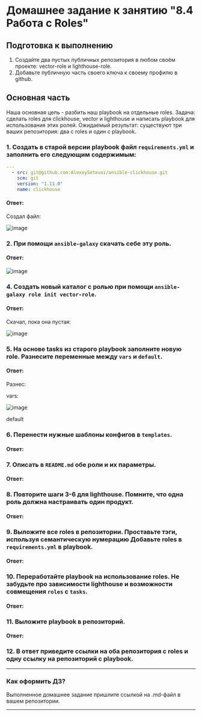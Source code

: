 # Домашнее задание к занятию "8.4 Работа с Roles"

## Подготовка к выполнению
1. Создайте два пустых публичных репозитория в любом своём проекте: vector-role и lighthouse-role.
2. Добавьте публичную часть своего ключа к своему профилю в github.

## Основная часть

Наша основная цель - разбить наш playbook на отдельные roles. Задача: сделать roles для clickhouse, vector и lighthouse и написать playbook для использования этих ролей. Ожидаемый результат: существуют три ваших репозитория: два с roles и один с playbook.

### 1. Создать в старой версии playbook файл `requirements.yml` и заполнить его следующим содержимым:

   ```yaml
   ---
     - src: git@github.com:AlexeySetevoi/ansible-clickhouse.git
       scm: git
       version: "1.11.0"
       name: clickhouse 
   ```
#### Ответ:

Создал файл:

![image](https://user-images.githubusercontent.com/92969676/169652043-7c87e918-979a-4702-a684-8c721468f1fe.png)

### 2. При помощи `ansible-galaxy` скачать себе эту роль.

#### Ответ: 

![image](https://user-images.githubusercontent.com/92969676/169652345-aa9a9207-dbf2-4f89-8392-5a9a7224c8ee.png)

### 4. Создать новый каталог с ролью при помощи `ansible-galaxy role init vector-role`.
#### Ответ:

Скачал, пока она пустая:

![image](https://user-images.githubusercontent.com/92969676/169652442-dd6da0b4-fea8-4b39-9a8f-a811995df2e3.png)

### 5. На основе tasks из старого playbook заполните новую role. Разнесите переменные между `vars` и `default`. 

#### Ответ:

Разнес:

vars:

![image](https://user-images.githubusercontent.com/92969676/169652473-21d9ffff-0d36-4651-8aa9-d400089a7ffa.png)

default



### 6. Перенести нужные шаблоны конфигов в `templates`.
#### Ответ:
### 7. Описать в `README.md` обе роли и их параметры.
#### Ответ:
### 8. Повторите шаги 3-6 для lighthouse. Помните, что одна роль должна настраивать один продукт.
#### Ответ:
### 9. Выложите все roles в репозитории. Проставьте тэги, используя семантическую нумерацию Добавьте roles в `requirements.yml` в playbook.
#### Ответ:
### 10. Переработайте playbook на использование roles. Не забудьте про зависимости lighthouse и возможности совмещения `roles` с `tasks`.
#### Ответ:
### 11. Выложите playbook в репозиторий.
#### Ответ:
### 12. В ответ приведите ссылки на оба репозитория с roles и одну ссылку на репозиторий с playbook.

---

### Как оформить ДЗ?

Выполненное домашнее задание пришлите ссылкой на .md-файл в вашем репозитории.

---

